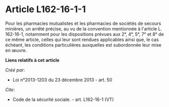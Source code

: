 # Article L162-16-1-1

Pour les pharmacies mutualistes et les pharmacies de sociétés de secours minières, un arrêté précise, au vu de la convention
mentionnée à l'article L. 162-16-1, notamment pour les dispositions prévues aux 2°, 4°, 5°, 7° et 8° de ce même article,
celles qui leur sont rendues applicables ainsi que, le cas échéant, les conditions particulières auxquelles est subordonnée
leur mise en œuvre.

**Liens relatifs à cet article**

_Créé par_:

  - Loi n°2013-1203 du 23 décembre 2013 - art. 50

_Cite_:

  - Code de la sécurité sociale. - art. L162-16-1 (VT)
